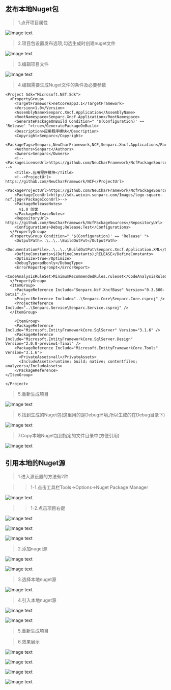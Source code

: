 ## 发布本地Nuget包

> 1.点开项目属性

![Image text](/start/developer/images/issue_local_nuget/project_properties.png)

> 2.项目包设置发布选项,勾选生成时创建nuget文件

![Image text](/start/developer/images/issue_local_nuget/build_general_nuget_file.png)

> 3.编辑项目文件

![Image text](/start/developer/images/issue_local_nuget/edit_project_file.png)

> 4.编辑需要生成Nuget文件的条件及必要参数

    
    <Project Sdk="Microsoft.NET.Sdk">
      <PropertyGroup>
        <TargetFramework>netcoreapp3.1</TargetFramework>
        <Version>1.0</Version>
        <AssemblyName>Senparc.Xncf.Application</AssemblyName>
        <RootNamespace>Senparc.Xncf.Application</RootNamespace>
        <GeneratePackageOnBuild Condition=" '$(Configuration)' == 'Release' ">true</GeneratePackageOnBuild>
        <Description>应用程序模块</Description>
        <Copyright>Senparc</Copyright>
        <PackageTags>Senparc,NeuCharFramework,NCF,Senparc.Xncf.Application</PackageTags>
        <Authors>Senparc</Authors>
        <Owners>Senparc</Owners>
        <!-- <PackageLicenseUrl>https://github.com/NeuCharFramework/NcfPackageSources/blob/master/LICENSE</PackageLicenseUrl> -->
        <Title>.应用程序模块</Title>
        <!--<ProjectUrl> https://github.com/NeuCharFramework/NCF</ProjectUrl>
        <PackageProjectUrl>https://github.com/NeuCharFramework/NcfPackageSources</PackageProjectUrl>
        <PackageIconUrl>http://sdk.weixin.senparc.com/Images/logo-square-ncf.jpg</PackageIconUrl>-->
        <PackageReleaseNotes>
          v1.0 创世
        </PackageReleaseNotes>
        <RepositoryUrl> https://github.com/NeuCharFramework/NcfPackageSources</RepositoryUrl>
        <Configurations>Debug;Release;Test</Configurations>
      </PropertyGroup>
      <PropertyGroup Condition=" '$(Configuration)' == 'Release' ">
        <OutputPath>..\..\..\BuildOutPut</OutputPath>
        <DocumentationFile>..\..\..\BuildOutPut\Senparc.Xncf.Application.XML</DocumentationFile>
        <DefineConstants>$(DefineConstants);RELEASE</DefineConstants>
        <Optimize>true</Optimize>
        <DebugType>pdbonly</DebugType>
        <ErrorReport>prompt</ErrorReport>
        <CodeAnalysisRuleSet>MinimumRecommendedRules.ruleset</CodeAnalysisRuleSet>
      </PropertyGroup>
      <ItemGroup>
        <PackageReference Include="Senparc.Ncf.XncfBase" Version="0.3.500-beta1" />
        <ProjectReference Include="..\Senparc.Core\Senparc.Core.csproj" />
        <ProjectReference Include="..\Senparc.Service\Senparc.Service.csproj" />
      </ItemGroup>
      
        <ItemGroup>
        <PackageReference Include="Microsoft.EntityFrameworkCore.SqlServer" Version="3.1.6" />
        <PackageReference Include="Microsoft.EntityFrameworkCore.SqlServer.Design" Version="2.0.0-preview1-final" />
        <PackageReference Include="Microsoft.EntityFrameworkCore.Tools" Version="3.1.6">
          <PrivateAssets>all</PrivateAssets>
          <IncludeAssets>runtime; build; native; contentfiles; analyzers</IncludeAssets>
        </PackageReference>
    </ItemGroup>
      
    </Project> 

> 5.重新生成项目

![Image text](/start/developer/images/issue_local_nuget/project_build.png)

> 6.找到生成的Nuget包(这里用的是Debug环境,所以生成的在Debug目录下)

![Image text](/start/developer/images/issue_local_nuget/general_nuget_file_success.png)

> 7.Copy本地Nuget包到指定的文件目录中(方便引用)

![Image text](/start/developer/images/issue_local_nuget/copy_to_local_nuget_source.png)

## 引用本地的Nuget源

> 1.进入源设置的方法有2种

>> 1-1.点击工具栏Tools->Options->Nuget Package Manager

![Image text](/start/developer/images/issue_local_nuget/enter_nuget_source_setting_1.png)

>> 1-2.点击项目右键

![Image text](/start/developer/images/issue_local_nuget/enter_nuget_source_setting_2_1.png)

![Image text](/start/developer/images/issue_local_nuget/enter_nuget_source_setting_2_2.png)

![Image text](/start/developer/images/issue_local_nuget/enter_nuget_source_setting_1.png)

> 2.添加nuget源

![Image text](/start/developer/images/issue_local_nuget/click_add_nuget_button.png)

![Image text](/start/developer/images/issue_local_nuget/prefect_nuget_infomation.png)

> 3.选择本地nuget源

![Image text](/start/developer/images/issue_local_nuget/select_nuget_source.png)

> 4.引入本地nuget源

![Image text](/start/developer/images/issue_local_nuget/install_nuget_source.png)

![Image text](/start/developer/images/issue_local_nuget/install_finished.png)

> 5.重新生成项目

> 6.效果展示

![Image text](/start/developer/images/issue_local_nuget/show_new_module_can_install.png)

![Image text](/start/developer/images/issue_local_nuget/enable_module.png)

![Image text](/start/developer/images/issue_local_nuget/exec_module_function.png)

![Image text](/start/developer/images/issue_local_nuget/exec_module_function_result.png)